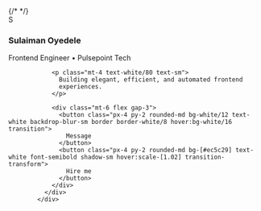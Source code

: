  <div class="min-h-screen bg-[url('/path/to/your-photo.jpg')] bg-cover bg-center flex items-center justify-center p-6">
              {/* <!-- glass card --> */}
              <div class="w-full max-w-md p-6 rounded-2xl bg-white/20 backdrop-blur-md border border-white/10 shadow-lg drop-shadow-lg">
                <div class="flex items-center gap-4">
                  <div class="w-14 h-14 rounded-full bg-white/30 backdrop-blur-sm flex items-center justify-center text-xl font-semibold">
                    S
                  </div>
                  <div>
                    <h3 class="text-white font-bold text-lg">
                      Sulaiman Oyedele
                    </h3>
                    <p class="text-white/75 text-sm">
                      Frontend Engineer • Pulsepoint Tech
                    </p>
                  </div>
                </div>

                <p class="mt-4 text-white/80 text-sm">
                  Building elegant, efficient, and automated frontend
                  experiences.
                </p>

                <div class="mt-6 flex gap-3">
                  <button class="px-4 py-2 rounded-md bg-white/12 text-white backdrop-blur-sm border border-white/8 hover:bg-white/16 transition">
                    Message
                  </button>
                  <button class="px-4 py-2 rounded-md bg-[#ec5c29] text-white font-semibold shadow-sm hover:scale-[1.02] transition-transform">
                    Hire me
                  </button>
                </div>
              </div>
            </div>
